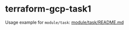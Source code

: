 # terraform-gcp-task1

Usage example for `module/task`: [module/task/README.md](module/task/README.md)
